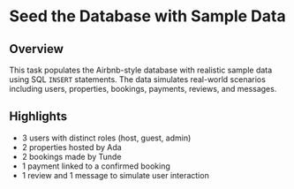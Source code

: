 # Seed the Database with Sample Data

## Overview
This task populates the Airbnb-style database with realistic sample data using SQL `INSERT` statements. The data simulates real-world scenarios including users, properties, bookings, payments, reviews, and messages.

## Highlights
- 3 users with distinct roles (host, guest, admin)
- 2 properties hosted by Ada
- 2 bookings made by Tunde
- 1 payment linked to a confirmed booking
- 1 review and 1 message to simulate user interaction

